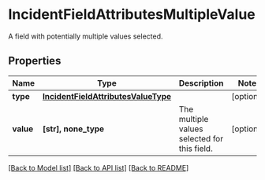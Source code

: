 # IncidentFieldAttributesMultipleValue

A field with potentially multiple values selected.

## Properties
Name | Type | Description | Notes
------------ | ------------- | ------------- | -------------
**type** | [**IncidentFieldAttributesValueType**](IncidentFieldAttributesValueType.md) |  | [optional] 
**value** | **[str], none_type** | The multiple values selected for this field. | [optional] 

[[Back to Model list]](README.md#documentation-for-models) [[Back to API list]](README.md#documentation-for-api-endpoints) [[Back to README]](README.md)


